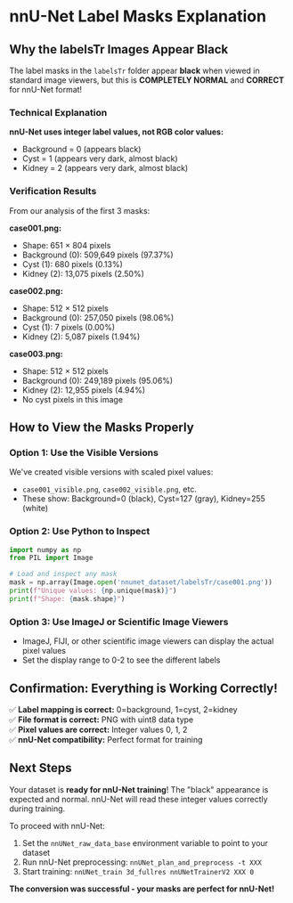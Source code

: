 # nnU-Net Label Masks Explanation

## Why the labelsTr Images Appear Black

The label masks in the `labelsTr` folder appear **black** when viewed in standard image viewers, but this is **COMPLETELY NORMAL** and **CORRECT** for nnU-Net format!

### Technical Explanation

**nnU-Net uses integer label values, not RGB color values:**
- Background = 0 (appears black)
- Cyst = 1 (appears very dark, almost black)
- Kidney = 2 (appears very dark, almost black)

### Verification Results

From our analysis of the first 3 masks:

**case001.png:**
- Shape: 651 × 804 pixels
- Background (0): 509,649 pixels (97.37%)
- Cyst (1): 680 pixels (0.13%)
- Kidney (2): 13,075 pixels (2.50%)

**case002.png:**
- Shape: 512 × 512 pixels
- Background (0): 257,050 pixels (98.06%)
- Cyst (1): 7 pixels (0.00%)
- Kidney (2): 5,087 pixels (1.94%)

**case003.png:**
- Shape: 512 × 512 pixels
- Background (0): 249,189 pixels (95.06%)
- Kidney (2): 12,955 pixels (4.94%)
- No cyst pixels in this image

## How to View the Masks Properly

### Option 1: Use the Visible Versions
We've created visible versions with scaled pixel values:
- `case001_visible.png`, `case002_visible.png`, etc.
- These show: Background=0 (black), Cyst=127 (gray), Kidney=255 (white)

### Option 2: Use Python to Inspect
```python
import numpy as np
from PIL import Image

# Load and inspect any mask
mask = np.array(Image.open('nnunet_dataset/labelsTr/case001.png'))
print(f"Unique values: {np.unique(mask)}")
print(f"Shape: {mask.shape}")
```

### Option 3: Use ImageJ or Scientific Image Viewers
- ImageJ, FIJI, or other scientific image viewers can display the actual pixel values
- Set the display range to 0-2 to see the different labels

## Confirmation: Everything is Working Correctly!

✅ **Label mapping is correct:** 0=background, 1=cyst, 2=kidney  
✅ **File format is correct:** PNG with uint8 data type  
✅ **Pixel values are correct:** Integer values 0, 1, 2  
✅ **nnU-Net compatibility:** Perfect format for training  

## Next Steps

Your dataset is **ready for nnU-Net training**! The "black" appearance is expected and normal. nnU-Net will read these integer values correctly during training.

To proceed with nnU-Net:
1. Set the `nnUNet_raw_data_base` environment variable to point to your dataset
2. Run nnU-Net preprocessing: `nnUNet_plan_and_preprocess -t XXX`
3. Start training: `nnUNet_train 3d_fullres nnUNetTrainerV2 XXX 0`

**The conversion was successful - your masks are perfect for nnU-Net!**

